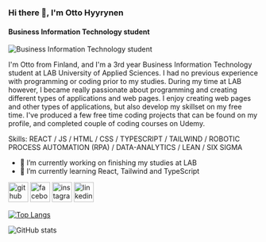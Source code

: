 ### Hi there 👋, I'm Otto Hyyrynen
#### Business Information Technology student
![Business Information Technology student](https://github.com/OttoSebastian/OttoSebastian/edit/main/Github_banner.jpg)

I'm Otto from Finland, and I'm a 3rd year Business Information Technology student at LAB University of Applied Sciences. I had no previous experience with programming or coding prior to my studies. During my time at LAB however, I became really passionate about programming and creating different types of applications and web pages. I enjoy creating web pages and other types of applications, but also develop my skillset on my free time. I've produced a few free time coding projects that can be found on my profile, and completed couple of coding courses on Udemy.

Skills: REACT / JS / HTML / CSS / TYPESCRIPT / TAILWIND / ROBOTIC PROCESS AUTOMATION (RPA) / DATA-ANALYTICS / LEAN / SIX SIGMA

- 🔭 I’m currently working on finishing my studies at LAB 
- 🌱 I’m currently learning React, Tailwind and TypeScript 


[<img src='https://cdn.jsdelivr.net/npm/simple-icons@3.0.1/icons/github.svg' alt='github' height='40'>](https://github.com/ottosebastian)  [<img src='https://cdn.jsdelivr.net/npm/simple-icons@3.0.1/icons/facebook.svg' alt='facebook' height='40'>](https://www.facebook.com/od-hyyrynen)  [<img src='https://cdn.jsdelivr.net/npm/simple-icons@3.0.1/icons/instagram.svg' alt='instagram' height='40'>](https://www.instagram.com/otto_sebastian/)  [<img src='https://cdn.jsdelivr.net/npm/simple-icons@3.0.1/icons/linkedin.svg' alt='linkedin' height='40'>](https://www.linkedin.com/in/otto-hyyrynen-267692265/)  

[![Top Langs](https://github-readme-stats.vercel.app/api/top-langs/?username=ottosebastian)](https://github.com/anuraghazra/github-readme-stats)

![GitHub stats](https://github-readme-stats.vercel.app/api?username=ottosebastian&show_icons=true)  
